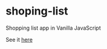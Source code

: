# shoping-list

Shopping list app in Vanilla JavaScript

See it [here](https://vladik178.github.io//)
